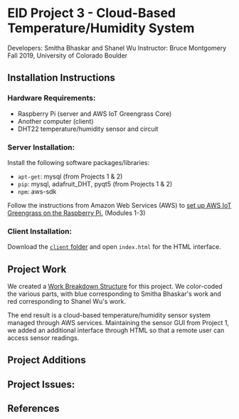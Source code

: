 # EID Project 3 - Cloud-Based Temperature/Humidity System

Developers: Smitha Bhaskar and Shanel Wu
Instructor: Bruce Montgomery
Fall 2019, University of Colorado Boulder

## Installation Instructions

### Hardware Requirements:
- Raspberry Pi (server and AWS IoT Greengrass Core)
- Another computer (client)
- DHT22 temperature/humidity sensor and circuit

### Server Installation:

Install the following software packages/libraries:
- `apt-get`: mysql (from Projects 1 & 2)
- `pip`: mysql, adafruit_DHT, pyqt5 (from Projects 1 & 2)
- `npm`: aws-sdk

Follow the instructions from Amazon Web Services (AWS) to [set up AWS IoT Greengrass on the Raspberry Pi.](https://docs.aws.amazon.com/greengrass/latest/developerguide/gg-gs.html) (Modules 1-3)

### Client Installation:

Download the [`client` folder](./client) and open `index.html` for the HTML interface.

## Project Work

We created a [Work Breakdown Structure](https://github.com/SMITHABHASKAR/EID_ECEN5783_Fall19/blob/master/Project%203/WBS.pdf) for this project. We color-coded the various parts, with blue corresponding to Smitha Bhaskar's work and red corresponding to Shanel Wu's work.

The end result is a cloud-based temperature/humidity sensor system managed through AWS services. Maintaining the sensor GUI from Project 1, we added an additional interface through HTML so that a remote user can access sensor readings.

## Project Additions



## Project Issues:

## References
